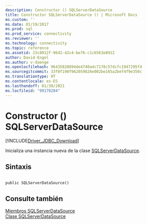 ```yaml
---
description: Constructor () SQLServerDataSource
title: Constructor SQLServerDataSource () | Microsoft Docs
ms.custom: ''
ms.date: 01/19/2017
ms.prod: sql
ms.prod_service: connectivity
ms.reviewer: ''
ms.technology: connectivity
ms.topic: reference
ms.assetid: 23c8012f-9642-42c4-be76-c1c6563e8912
author: David-Engel
ms.author: v-daenge
ms.openlocfilehash: 96435828894de4740a4c7178c57dcfc1947295f4
ms.sourcegitcommit: 33f0f190f962059826e002be165a2bef4f9e350c
ms.translationtype: HT
ms.contentlocale: es-ES
ms.lasthandoff: 01/30/2021
ms.locfileid: "99178284"
---
```

# <a name="sqlserverdatasource-constructor-"></a>Constructor () SQLServerDataSource
[!INCLUDE[Driver_JDBC_Download](../../../includes/driver_jdbc_download.md)]

  Inicializa una instancia nueva de la clase [SQLServerDataSource](../../../connect/jdbc/reference/sqlserverdatasource-class.md).  
  
## <a name="syntax"></a>Sintaxis  
  
```  
  
public SQLServerDataSource()  
```  
  
## <a name="see-also"></a>Consulte también  
 [Miembros SQLServerDataSource](../../../connect/jdbc/reference/sqlserverdatasource-members.md)   
 [Clase SQLServerDataSource](../../../connect/jdbc/reference/sqlserverdatasource-class.md)  
  
  
